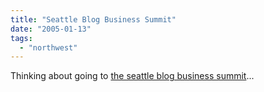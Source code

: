 ```yaml
---
title: "Seattle Blog Business Summit"
date: "2005-01-13"
tags: 
  - "northwest"
---
```


Thinking about going to [the seattle blog business summit](http://www.blogbusinesssummit.com/)...
